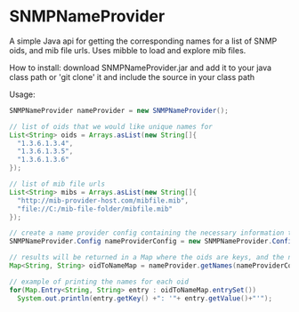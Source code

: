 # SNMPNameProvider
A simple Java api for getting the corresponding names for a list of SNMP oids, and mib file urls.  Uses mibble to load and explore mib files.

How to install:
download SNMPNameProvider.jar and add it to your java class path
or 'git clone' it and include the source in your class path

Usage:
```java
SNMPNameProvider nameProvider = new SNMPNameProvider();

// list of oids that we would like unique names for
List<String> oids = Arrays.asList(new String[]{
  "1.3.6.1.3.4",
  "1.3.6.1.3.5",
  "1.3.6.1.3.6"
});

// list of mib file urls
List<String> mibs = Arrays.asList(new String[]{
  "http://mib-provider-host.com/mibfile.mib",
  "file://C:/mib-file-folder/mibfile.mib"
});

// create a name provider config containing the necessary information to request the names
SNMPNameProvider.Config nameProviderConfig = new SNMPNameProvider.Config(oids, mibs);

// results will be returned in a Map where the oids are keys, and the names are the cooresponding values
Map<String, String> oidToNameMap = nameProvider.getNames(nameProviderConfig);

// example of printing the names for each oid
for(Map.Entry<String, String> entry : oidToNameMap.entrySet())
  System.out.println(entry.getKey() +": '"+ entry.getValue()+"'");

```
